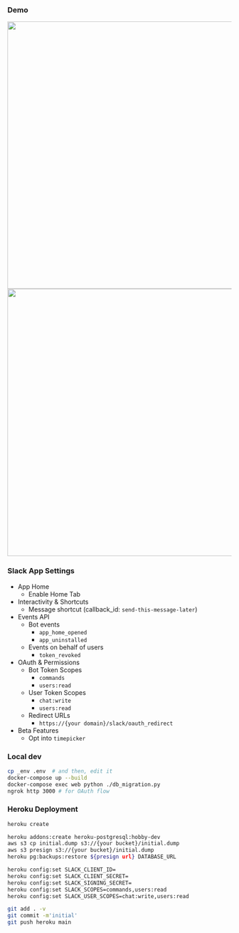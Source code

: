 ### Demo

<img src="https://user-images.githubusercontent.com/19658/108726398-b8106f00-756a-11eb-8252-7aaf2d2ea66a.gif" width=600>
<img src="https://user-images.githubusercontent.com/19658/108726282-944d2900-756a-11eb-9628-ecc324d2d609.gif" width=600>

### Slack App Settings

* App Home
  * Enable Home Tab
* Interactivity & Shortcuts
  * Message shortcut (callback_id: `send-this-message-later`)
* Events API
  * Bot events
    * `app_home_opened`
    * `app_uninstalled`
  * Events on behalf of users
    * `token_revoked`
* OAuth & Permissions
  * Bot Token Scopes
    * `commands`
    * `users:read`
  * User Token Scopes
    * `chat:write`
    * `users:read`
  * Redirect URLs
    * `https://{your domain}/slack/oauth_redirect`
* Beta Features
  * Opt into `timepicker`

### Local dev

```bash
cp _env .env  # and then, edit it
docker-compose up --build
docker-compose exec web python ./db_migration.py
ngrok http 3000 # for OAuth flow
```

### Heroku Deployment

```bash
heroku create

heroku addons:create heroku-postgresql:hobby-dev
aws s3 cp initial.dump s3://{your bucket}/initial.dump
aws s3 presign s3://{your bucket}/initial.dump
heroku pg:backups:restore ${presign url} DATABASE_URL

heroku config:set SLACK_CLIENT_ID=
heroku config:set SLACK_CLIENT_SECRET=
heroku config:set SLACK_SIGNING_SECRET=
heroku config:set SLACK_SCOPES=commands,users:read
heroku config:set SLACK_USER_SCOPES=chat:write,users:read

git add . -v
git commit -m'initial'
git push heroku main
```